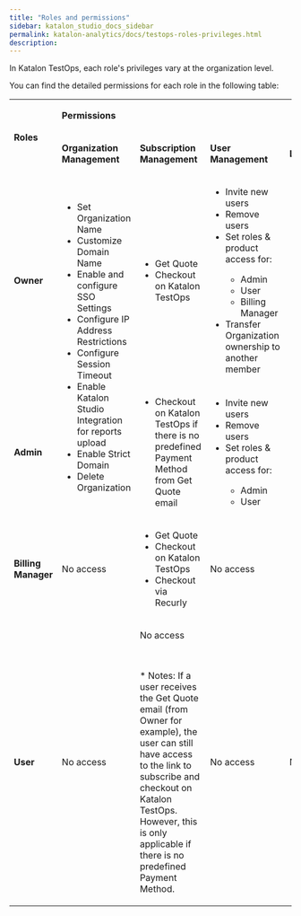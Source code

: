 ```yaml
---
title: "Roles and permissions" 
sidebar: katalon_studio_docs_sidebar
permalink: katalon-analytics/docs/testops-roles-privileges.html 
description: 
---
```


In Katalon TestOps, each role's privileges vary at the organization level.
 
You can find the detailed permissions for each role in the following table:

<table>
	<tbody>
		<tr>
			<td rowspan="2">
				<p><strong>Roles</strong></p>
			</td>
			<td colspan="4">
				<p><strong>Permissions</strong></p>
			</td>
		</tr>
		<tr>
			<td>
				<p><strong>Organization Management</strong></p>
			</td>
			<td>
				<p><strong>Subscription Management</strong></p>
			</td>
			<td>
				<p><strong>User Management</strong></p>
			</td>
			<td>
				<p><strong>License Management</strong></p>
			</td>
		</tr>
		<tr>
			<td>
				<p><strong>Owner</strong></p>
			</td>
			<td rowspan="2">
				<ul>
					<li>Set Organization Name</li>
					<li>Customize Domain Name</li>
					<li>Enable and configure SSO Settings</li>
					<li>Configure IP Address Restrictions</li>
					<li>Configure Session Timeout</li>
					<li>Enable Katalon Studio Integration for reports upload</li>
					<li>Enable Strict Domain</li>
					<li>Delete Organization</li>
				</ul>
			</td>
			<td>
				<ul>
					<li>Get Quote</li>
					<li>Checkout on Katalon TestOps</li>
				</ul>
			</td>
			<td>
				<ul>
					<li>Invite new users</li>
					<li>Remove users</li>
					<li>Set roles &amp; product access for:&nbsp;</li>
					<ul>
						<li>Admin</li>
						<li>User</li>
						<li>Billing Manager&nbsp;</li>
					</ul>
					<li>Transfer Organization ownership to another member</li>
				</ul>
			</td>
			<td rowspan="2">
				<ul>
					<li>View subscription information</li>
					<li>Add/remove users from licenses</li>
					<li>View/delete the Online Licenses list</li>
					<li>Create/view/delete the Offline Licenses list</li>
					<li>View/delete the registered machines</li>
				</ul>
			</td>
		</tr>
		<tr>
			<td>
				<p><strong>Admin</strong></p>
			</td>
			<td>
				<ul>
					<li>Checkout on Katalon TestOps if there is no predefined Payment Method from Get Quote email</li>
				</ul>
			</td>
			<td>
				<ul>
					<li>Invite new users</li>
					<li>Remove users</li>
					<li>Set roles &amp; product access for:</li>
					<ul>
						<li>Admin</li>
						<li>User</li>
					</ul>
				</ul>
			</td>
		</tr>
		<tr>
			<td>
				<p><strong>Billing Manager</strong></p>
			</td>
			<td>
				<p>No access</p>
			</td>
			<td>
				<ul>
					<li>Get Quote</li>
					<li>Checkout on Katalon TestOps</li>
					<li>Checkout via Recurly</li>
				</ul>
			</td>
			<td>
				<p>No access</p>
			</td>
			<td>
				<ul>
					<li>View subscription information</li>
				</ul>
			</td>
		</tr>
		<tr>
			<td>
				<p><strong>User</strong></p>
			</td>
			<td>
				<p>No access</p>
			</td>
			<td>
				<p>No access</p>
				<br />
				<p>* Notes: If a user receives the Get Quote email (from Owner for example), the user can still have access to the link to subscribe and checkout on Katalon TestOps. However, this is only applicable if there is no predefined Payment Method.</p>
			</td>
			<td>
				<p>No access</p>
			</td>
			<td>
				<p>No access</p>
			</td>
		</tr>
	</tbody>
</table>
